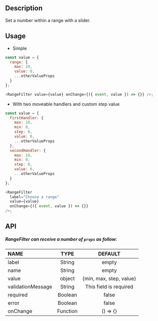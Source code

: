 ## Description

Set a number within a range with a slider.

## Usage

- Simple

```js
const value = {
  range: {
    max: 10,
    value: 0,
    ...otherValueProps
  }
};

<RangeFilter value={value} onChange={({ event, value }) => {}} />;
```

- With two moveable handlers and custom step value

```js
const value = {
  firstHandler: {
    max: 10,
    min: 0,
    step: 0,
    value: 0,
    ...otherValueProps
  },
  secondHandler: {
    max: 10,
    min: 0,
    step: 0,
    value: 0,
    ...otherValueProps
  }
};

<RangeFilter
  label="Choose a range"
  value={value}
  onChange={({ event, value }) => {}}
/>;
```

## API

##### RangeFilter can receive a number of `props` as follow:

| NAME              |   TYPE   |         DEFAULT         |
| :---------------- | :------: | :---------------------: |
| label             |  String  |          empty          |
| name              |  String  |          empty          |
| value             |  object  | {min, max, step, value} |
| validationMessage |  String  | This field is required  |
| required          | Boolean  |          false          |
| error             | Boolean  |          false          |
| onChange          | Function |        () => {}         |
